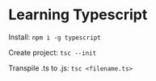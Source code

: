 # Learning Typescript

Install: `npm i -g typescript`

Create project: `tsc --init`

Transpile .ts to .js: `tsc <filename.ts>`